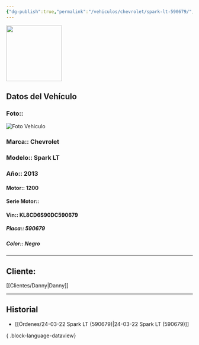 ```yaml
---
{"dg-publish":true,"permalink":"/vehiculos/chevrolet/spark-lt-590679/","tags":["Chevrolet"]}
---
```


<img src="https://lh3.googleusercontent.com/d/137fl3TIZ0-PU8b-Pt0bsjclwHub_u78G" width="150">

## Datos del Vehículo 
### Foto:: 
<img src="https://lh3.googleusercontent.com/d/1JjMVOjwpTOe9HIGGOlqvobOMOiZ-LK7b" Alt="Foto Vehiculo">

### Marca:: Chevrolet 
### Modelo:: Spark LT
### Año:: 2013
#### Motor:: 1200
#### Serie Motor:: 
#### Vin:: KL8CD6S90DC590679
##### Placa:: 590679
##### Color:: Negro
---

## Cliente:

[[Clientes/Danny\|Danny]]

---

## Historial

- [[Órdenes/24-03-22 Spark LT (590679)\|24-03-22 Spark LT (590679)]]

{ .block-language-dataview} 